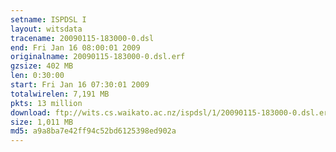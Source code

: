 ```yaml
---
setname: ISPDSL I
layout: witsdata
tracename: 20090115-183000-0.dsl
end: Fri Jan 16 08:00:01 2009
originalname: 20090115-183000-0.dsl.erf
gzsize: 402 MB
len: 0:30:00
start: Fri Jan 16 07:30:01 2009
totalwirelen: 7,191 MB
pkts: 13 million
download: ftp://wits.cs.waikato.ac.nz/ispdsl/1/20090115-183000-0.dsl.erf.gz
size: 1,011 MB
md5: a9a8ba7e42ff94c52bd6125398ed902a
---
```

